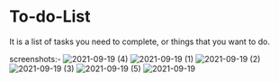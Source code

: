 # To-do-List
 It is a list of tasks you need to complete, or things that you want to do.
 
screenshots:-
![2021-09-19 (4)](https://user-images.githubusercontent.com/89578075/133914492-3bffb202-b27e-400c-aba8-d4d911542463.png)
![2021-09-19 (1)](https://user-images.githubusercontent.com/89578075/133914521-612856bd-7661-4944-8e88-d66c129f194d.png)
![2021-09-19 (2)](https://user-images.githubusercontent.com/89578075/133914531-2a30d27a-730d-4cbe-b87d-913a7d5096de.png)
![2021-09-19 (3)](https://user-images.githubusercontent.com/89578075/133914532-f6842100-e80c-4fe9-a9cc-16ec863ab47f.png)
![2021-09-19 (5)](https://user-images.githubusercontent.com/89578075/133914534-299cf262-abde-46ee-abbb-caac37fbcf96.png)
![2021-09-19](https://user-images.githubusercontent.com/89578075/133914537-9cb45813-8045-43d1-b830-0cc97c5d71ce.png)

